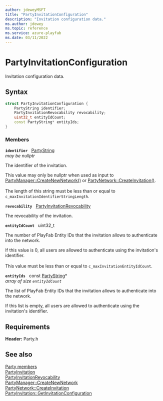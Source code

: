 ```yaml
---
author: jdeweyMSFT
title: "PartyInvitationConfiguration"
description: "Invitation configuration data."
ms.author: jdewey
ms.topic: reference
ms.service: azure-playfab
ms.date: 03/11/2022
---
```


# PartyInvitationConfiguration  

Invitation configuration data.  

## Syntax  
  
```cpp
struct PartyInvitationConfiguration {  
    PartyString identifier;  
    PartyInvitationRevocability revocability;  
    uint32_t entityIdCount;  
    const PartyString* entityIds;  
}  
```
  
### Members  
  
**`identifier`** &nbsp; [PartyString](../typedefs.md)  
*may be nullptr*  
  
The identifier of the invitation.
  
This value may only be nullptr when used as input to [PartyManager::CreateNewNetwork()](../classes/PartyManager/methods/partymanager_createnewnetwork.md) or [PartyNetwork::CreateInvitation()](../classes/PartyNetwork/methods/partynetwork_createinvitation.md). <br /><br /> The length of this string must be less than or equal to ```c_maxInvitationIdentifierStringLength```.
  
**`revocability`** &nbsp; [PartyInvitationRevocability](../enums/partyinvitationrevocability.md)  
  
The revocability of the invitation.
  
**`entityIdCount`** &nbsp; uint32_t  
  
The number of PlayFab Entity IDs that the invitation allows to authenticate into the network.
  
If this value is 0, all users are allowed to authenticate using the invitation's identifier. <br /><br /> This value must be less than or equal to ```c_maxInvitationEntityIdCount```.
  
**`entityIds`** &nbsp; const [PartyString](../typedefs.md)*  
*array of size `entityIdCount`*  
  
The list of PlayFab Entity IDs that the invitation allows to authenticate into the network.
  
If this list is empty, all users are allowed to authenticate using the invitation's identifier.
  
  
## Requirements  
  
**Header:** Party.h
  
## See also  
[Party members](../party_members.md)  
[PartyInvitation](../classes/PartyInvitation/partyinvitation.md)  
[PartyInvitationRevocability](../enums/partyinvitationrevocability.md)  
[PartyManager::CreateNewNetwork](../classes/PartyManager/methods/partymanager_createnewnetwork.md)  
[PartyNetwork::CreateInvitation](../classes/PartyNetwork/methods/partynetwork_createinvitation.md)  
[PartyInvitation::GetInvitationConfiguration](../classes/PartyInvitation/methods/partyinvitation_getinvitationconfiguration.md)
  
  
